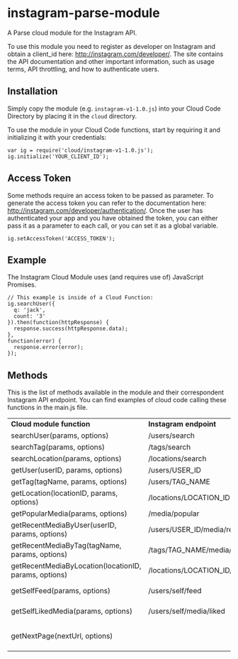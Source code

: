 instagram-parse-module
======================

A Parse cloud module for the Instagram API.

To use this module you need to register as developer on Instagram and obtain a client_id here: http://instagram.com/developer/. The site contains the API documentation and other important information, such as usage terms, API throttling, and how to authenticate users.

Installation
------------

Simply copy the module (e.g. `instagram-v1-1.0.js`) into your Cloud Code Directory by placing it in the `cloud` directory.

To use the module in your Cloud Code functions, start by requiring it and initializing it with your credentials:

```
var ig = require('cloud/instagram-v1-1.0.js');
ig.initialize('YOUR_CLIENT_ID');
```

Access Token
------------

Some methods require an access token to be passed as parameter.
To generate the access token you can refer to the documentation here: http://instagram.com/developer/authentication/.
Once the user has authenticated your app and you have obtained the token, you can either pass it as a parameter to each call, or you can set it as a global variable.

```
ig.setAccessToken('ACCESS_TOKEN');
```

Example
-------

The Instagram Cloud Module uses (and requires use of) JavaScript Promises.

```
// This example is inside of a Cloud Function:
ig.searchUser({
  q: 'jack',
  count: '3'
}).then(function(httpResponse) {
  response.success(httpResponse.data);
},
function(error) {
  response.error(error);
});
```

Methods
-------

This is the list of methods available in the module and their correspondent Instagram API endpoint.
You can find examples of cloud code calling these functions in the main.js file.

<table>
    <tr>
        <td><b>Cloud module function<b></td>
        <td><b>Instagram endpoint<b></td>
        <td><b>Notes<b></td>
    </tr>
    <tr>
        <td>searchUser(params, options)</td>
        <td>/users/search</td>
        <td></td>
    </tr>
    <tr>
        <td>searchTag(params, options)</td>
        <td>/tags/search</td>
        <td></td>
    </tr>
    <tr>
        <td>searchLocation(params, options)</td>
        <td>/locations/search</td>
        <td></td>
    </tr>
    <tr>
        <td>getUser(userID, params, options)</td>
        <td>/users/USER_ID</td>
        <td></td>
    </tr>
    <tr>
        <td>getTag(tagName, params, options)</td>
        <td>/users/TAG_NAME</td>
        <td></td>
    </tr>
    <tr>
        <td>getLocation(locationID, params, options)</td>
        <td>/locations/LOCATION_ID</td>
        <td></td>
    </tr>
    <tr>
        <td>getPopularMedia(params, options)</td>
        <td>/media/popular</td>
        <td></td>
    </tr>
    <tr>
        <td>getRecentMediaByUser(userID, params, options)</td>
        <td>/users/USER_ID/media/recent</td>
        <td>Requires an access_token</td>
    </tr>
    <tr>
        <td>getRecentMediaByTag(tagName, params, options)</td>
        <td>/tags/TAG_NAME/media/recent/</td>
        <td></td>
    </tr>
    <tr>
        <td>getRecentMediaByLocation(locationID, params, options)</td>
        <td>/locations/LOCATION_ID/media/recent</td>
        <td></td>
    </tr>
    <tr>
        <td>getSelfFeed(params, options)</td>
        <td>/users/self/feed</td>
        <td>Requires an access_token</td>
    </tr>
    <tr>
        <td>getSelfLikedMedia(params, options)</td>
        <td>/users/self/media/liked</td>
        <td>Requires an access_token</td>
    </tr>
    <tr>
        <td>getNextPage(nextUrl, options)</td>
        <td></td>
        <td>Use this method for pagination.</td>
    </tr>
</table>

